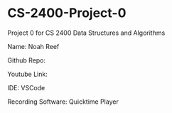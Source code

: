 # CS-2400-Project-0
Project 0 for CS 2400 Data Structures and Algorithms

Name: Noah Reef

Github Repo: 

Youtube Link: 

IDE: VSCode

Recording Software: Quicktime Player
